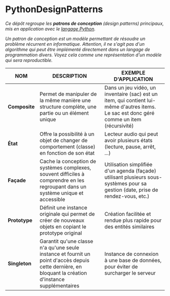 # PythonDesignPatterns
_Ce dépôt regroupe les **patrons de conception** (design patterns) principaux, mis en application avec le [langage Python](https://www.python.org/)._

_Un patron de conception est un modèle permettant de résoudre un problème récurrent en informatique. Attention, il ne s'agit pas d'un algorithme qui peut être implémenté directement dans un langage de programmation divers. Voyez cela comme une représentation d'un modèle qui sera reproductible._

|NOM|DESCRIPTION|EXEMPLE D'APPLICATION|
|---|---|---|
|**Composite**|Permet de manipuler de la même manière une structure complète, une partie ou un élément unique|Dans un jeu vidéo, un inventaire (sac) est un item, qui contient lui-même d'autres items. Le sac est donc géré comme un item (récursivité)|
|**État**|Offre la possibilité à un objet de changer de comportement (classe) en fonction de son état|Lecteur audio qui peut avoir plusieurs états (lecture, pause, arrêt, ...)|
|**Façade**|Cache la conception de systèmes complexes, souvent difficiles à comprendre en les regroupant dans un système unique et accessible|Utilisation simplifiée d'un agenda (façade) utilisant plusieurs sous-systèmes pour sa gestion (date, prise de rendez-vous, etc.)|
|**Prototype**|Définit une instance originale qui permet de créer de nouveaux objets en copiant le prototype original|Création facilitée et rendue plus rapide pour des entités similaires|
|**Singleton**|Garantit qu'une classe n'a qu'une seule instance et fournit un point d'accès depuis cette dernière, en bloquant la création d'instance supplémentaires|Instance de connexion à une base de données, pour éviter de surcharger le serveur|
